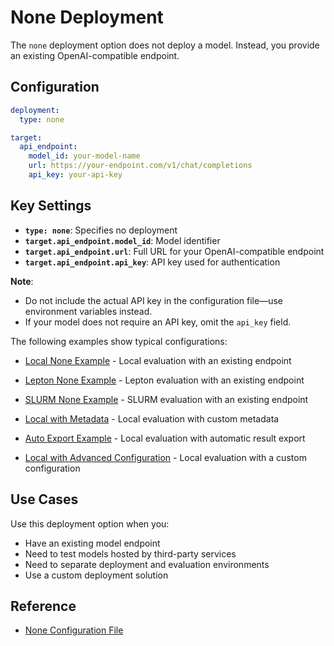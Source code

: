 # None Deployment

The `none` deployment option does not deploy a model. Instead, you provide an existing OpenAI-compatible endpoint.

## Configuration

```yaml
deployment:
  type: none

target:
  api_endpoint:
    model_id: your-model-name
    url: https://your-endpoint.com/v1/chat/completions
    api_key: your-api-key
```

## Key Settings

- **`type: none`**: Specifies no deployment
- **`target.api_endpoint.model_id`**: Model identifier
- **`target.api_endpoint.url`**: Full URL for your OpenAI-compatible endpoint
- **`target.api_endpoint.api_key`**: API key used for authentication

**Note**:

- Do not include the actual API key in the configuration file—use environment variables instead.
- If your model does not require an API key, omit the `api_key` field.

The following examples show typical configurations:

- [Local None Example](https://github.com/NVIDIA-NeMo/Eval/tree/main/packages/nemo-evaluator-launcher/examples/local_llama_3_1_8b_instruct.yaml) - Local evaluation with an existing endpoint
- [Lepton None Example](https://github.com/NVIDIA-NeMo/Eval/tree/main/packages/nemo-evaluator-launcher/examples/lepton_none_llama_3_1_8b_instruct.yaml) - Lepton evaluation with an existing endpoint
- [SLURM None Example](https://github.com/NVIDIA-NeMo/Eval/tree/main/packages/nemo-evaluator-launcher/examples/slurm_no_deployment_llama_3_1_8b_instruct.yaml) - SLURM evaluation with an existing endpoint
- [Local with Metadata](https://github.com/NVIDIA-NeMo/Eval/tree/main/packages/nemo-evaluator-launcher/examples/local_with_user_provided_metadata.yaml) - Local evaluation with custom metadata
- [Auto Export Example](https://github.com/NVIDIA-NeMo/Eval/tree/main/packages/nemo-evaluator-launcher/examples/local_auto_export_llama_3_1_8b_instruct.yaml) - Local evaluation with automatic result export

- [Local with Advanced Configuration](../../../../packages/nemo-evaluator-launcher/examples/local_custom_config_seed_oss_36b_instruct.yaml) - Local evaluation with a custom configuration

## Use Cases

Use this deployment option when you:

- Have an existing model endpoint
- Need to test models hosted by third-party services
- Need to separate deployment and evaluation environments
- Use a custom deployment solution

## Reference

- [None Configuration File](../../../../packages/nemo-evaluator-launcher/src/nemo_evaluator_launcher/configs/deployment/none.yaml)
